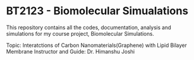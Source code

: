 # BT2123 - Biomolecular Simualations

This repository contains all the codes, documentation, analysis and simulations for my course project, Biomolecular Simulations.

Topic: Interatctions of Carbon Nanomaterials(Graphene) with Lipid Bilayer Membrane
Instructor and Guide: Dr. Himanshu Joshi

